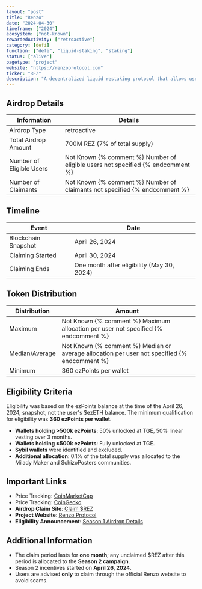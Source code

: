 ```yaml
---
layout: "post"
title: "Renzo"
date: "2024-04-30"
timeframe: ["2024"]
ecosystem: ["not-known"]
rewardedActivity: ["retroactive"]
category: [defi]
function: ["defi", "liquid-staking", "staking"]
status: ["alive"]
pagetype: "project"
website: "https://renzoprotocol.com"
ticker: "REZ"
description: "A decentralized liquid restaking protocol that allows users to stake Ethereum while earning rewards and maintaining liquidity through $ezETH."
---
```

## Airdrop Details

| Information              | Details                                                                         |
| ------------------------ | ------------------------------------------------------------------------------- |
| Airdrop Type             | retroactive                                                                     |
| Total Airdrop Amount     | 700M REZ (7% of total supply)                                                   |
| Number of Eligible Users | Not Known {% comment %} Number of eligible users not specified {% endcomment %} |
| Number of Claimants      | Not Known {% comment %} Number of claimants not specified {% endcomment %}      |

## Timeline

| Event               | Date                                       |
| ------------------- | ------------------------------------------ |
| Blockchain Snapshot | April 26, 2024                             |
| Claiming Started    | April 30, 2024                             |
| Claiming Ends       | One month after eligibility (May 30, 2024) |

## Token Distribution

| Distribution   | Amount                                                                                       |
| -------------- | -------------------------------------------------------------------------------------------- |
| Maximum        | Not Known {% comment %} Maximum allocation per user not specified {% endcomment %}           |
| Median/Average | Not Known {% comment %} Median or average allocation per user not specified {% endcomment %} |
| Minimum        | 360 ezPoints per wallet                                                                      |

## Eligibility Criteria

Eligibility was based on the ezPoints balance at the time of the April 26, 2024, snapshot, not the user's $ezETH balance. The minimum qualification for eligibility was **360 ezPoints per wallet**.

- **Wallets holding >500k ezPoints**: 50% unlocked at TGE, 50% linear vesting over 3 months.
- **Wallets holding ≤500k ezPoints**: Fully unlocked at TGE.
- **Sybil wallets** were identified and excluded.
- **Additional allocation**: 0.1% of the total supply was allocated to the Milady Maker and SchizoPosters communities.

## Important Links

- Price Tracking: [CoinMarketCap](https://coinmarketcap.com/currencies/renzo)
- Price Tracking: [CoinGecko](https://www.coingecko.com/en/coins/renzo)
- **Airdrop Claim Site**: [Claim $REZ](https://claim.renzoprotocol.com)
- **Project Website**: [Renzo Protocol](https://renzoprotocol.com)
- **Eligibility Announcement**: [Season 1 Airdrop Details](https://docs.renzoprotocol.com/docs/renzo/usdrez/season-1)

## Additional Information

- The claim period lasts for **one month**; any unclaimed $REZ after this period is allocated to the **Season 2 campaign**.
- Season 2 incentives started on **April 26, 2024**.
- Users are advised **only** to claim through the official Renzo website to avoid scams.